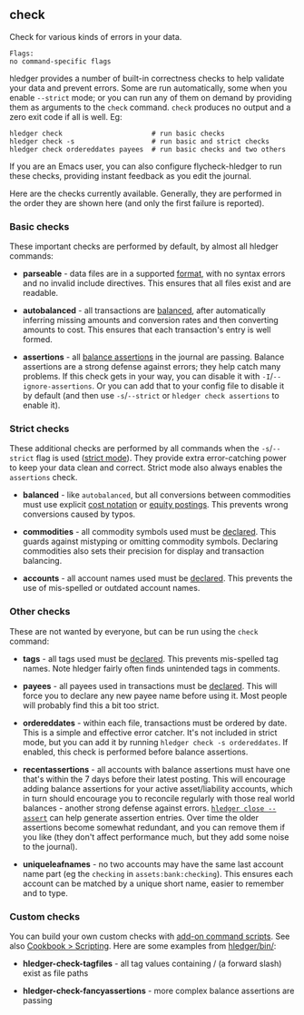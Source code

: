 ## check

Check for various kinds of errors in your data. 

```flags
Flags:
no command-specific flags
```

hledger provides a number of built-in correctness checks to help validate your data and prevent errors.
Some are run automatically, some when you enable `--strict` mode;
or you can run any of them on demand by providing them as arguments to the `check` command.
`check` produces no output and a zero exit code if all is well.
Eg:

```cli
hledger check                      # run basic checks
hledger check -s                   # run basic and strict checks
hledger check ordereddates payees  # run basic checks and two others
```

If you are an Emacs user, you can also configure flycheck-hledger to run these checks,
providing instant feedback as you edit the journal.

Here are the checks currently available.
Generally, they are performed in the order they are shown here (and only the first failure is reported).

### Basic checks

These important checks are performed by default, by almost all hledger commands:

- **parseable** - data files are in a supported [format](#data-formats),
  with no syntax errors and no invalid include directives.
  This ensures that all files exist and are readable.

- **autobalanced** - all transactions are [balanced](#postings),
  after automatically inferring missing amounts and conversion rates
  and then converting  amounts to cost.
  This ensures that each transaction's entry is well formed.

- **assertions** - all [balance assertions] in the journal are passing.
  Balance assertions are a strong defense against errors; they help catch many problems.
  If this check gets in your way, you can disable it with `-I`/`--ignore-assertions`.
  Or you can add that to your config file to disable it by default
  (and then use `-s`/`--strict` or `hledger check assertions` to enable it).

### Strict checks

These additional checks are performed by all commands when the `-s`/`--strict` flag is used ([strict mode]). 
They provide extra error-catching power to keep your data clean and correct.
Strict mode also always enables the `assertions` check.

- **balanced** - like `autobalanced`, but all conversions between commodities must
  use explicit [cost notation](#recording-costs) or [equity postings](#equity-conversion-postings).
  This prevents wrong conversions caused by typos.

- **commodities** - all commodity symbols used must be [declared](#commodity-error-checking).
  This guards against mistyping or omitting commodity symbols.
  Declaring commodities also sets their precision for display and transaction balancing.

- **accounts** - all account names used must be [declared](#account-error-checking).
  This prevents the use of mis-spelled or outdated account names.

### Other checks

These are not wanted by everyone, but can be run using the `check` command:

- **tags** - all tags used must be [declared](#tag-directive).
  This prevents mis-spelled tag names.
  Note hledger fairly often finds unintended tags in comments.

- **payees** - all payees used in transactions must be [declared](#payee-directive).
  This will force you to declare any new payee name before using it.
  Most people will probably find this a bit too strict.

- **ordereddates** - within each file, transactions must be ordered by date.
  This is a simple and effective error catcher. It's not included in strict mode,
  but you can add it by running `hledger check -s ordereddates`.
  If enabled, this check is performed before balance assertions.

- **recentassertions** - all accounts with balance assertions must have one that's
  within the 7 days before their latest posting.
  This will encourage adding balance assertions for your active asset/liability accounts,
  which in turn should encourage you to reconcile regularly with those real world balances -
  another strong defense against errors.
  [`hledger close --assert`](#close---assert) can help generate assertion entries.
  Over time the older assertions become somewhat redundant, and you can remove them if you like
  (they don't affect performance much, but they add some noise to the journal).

- **uniqueleafnames** - no two accounts may have the same last account name part
  (eg the `checking` in `assets:bank:checking`).
  This ensures each account can be matched by a unique short name, easier to remember and to type.

### Custom checks

You can build your own custom checks with [add-on command scripts].
See also [Cookbook > Scripting](scripting.html).
Here are some examples from [hledger/bin/](https://github.com/simonmichael/hledger/tree/master/bin):

- **hledger-check-tagfiles** - all tag values containing / (a forward slash) exist as file paths

- **hledger-check-fancyassertions** - more complex balance assertions are passing


[add-on command scripts]:    #add-on-commands
[balance assertions]: #balance-assertions
[strict mode]:        #strict-mode
[costs]: #costs
